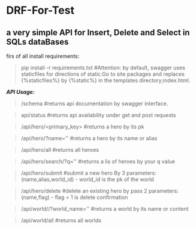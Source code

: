 # DRF-For-Test
a very simple API for Insert, Delete and Select in SQLs dataBases
---
firs of all install requirements:

>pip install -r requirements.txt
#Attention: by default, swagger uses staticfiles for directions of static.Go to site packages and replaces {%staticfiles%} by {%static%} in the templates directory;index.html.

***API Usage:***

> /schema
#returns api documentation by swagger interface.


> api/status
#returns api availability under get and post requests

> /api/hero/<primary_key>
#returns a hero by its pk

> /api/hero/?name=''
#returns a hero by its name or alias

> /api/hero/all
#returns all heroes

> /api/hero/search/?q=''
#returns a lis of heroes by your q value

> /api/hero/submit
#submit a new hero By 3 parameters:(name,alias,world_id) - world_id is the pk of the world

> /api/hero/delete
#delete an existing hero by pass 2 parameters:(name,flag) - flag = 1  is delete confirmation

> /api/world//?world_name=''
#returns a world by its name or content

> /api/world/all
#returns all worlds
